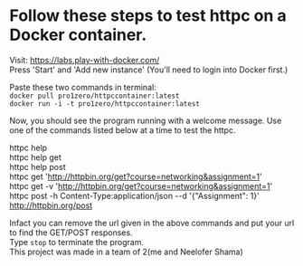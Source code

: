 # Follow these steps to test httpc on a Docker container. 

Visit: https://labs.play-with-docker.com/ </br>
Press 'Start' and 'Add new instance' (You'll need to login into Docker first.) </br>

Paste these two commands in terminal: </br> 
```docker pull pro1zero/httpccontainer:latest``` </br>
```docker run -i -t pro1zero/httpccontainer:latest``` </br>

Now, you should see the program running with a welcome message. Use one of the commands listed below at a time to test the httpc. </br>

httpc help </br>
httpc help get </br>
httpc help post </br>
httpc get 'http://httpbin.org/get?course=networking&assignment=1' </br>
httpc get -v 'http://httpbin.org/get?course=networking&assignment=1' </br>
httpc post -h Content-Type:application/json --d '{"Assignment": 1}' http://httpbin.org/post </br>

Infact you can remove the url given in the above commands and put your url to find the GET/POST responses. </br>
Type ```stop``` to terminate the program. </br>
This project was made in a team of 2(me and Neelofer Shama)
